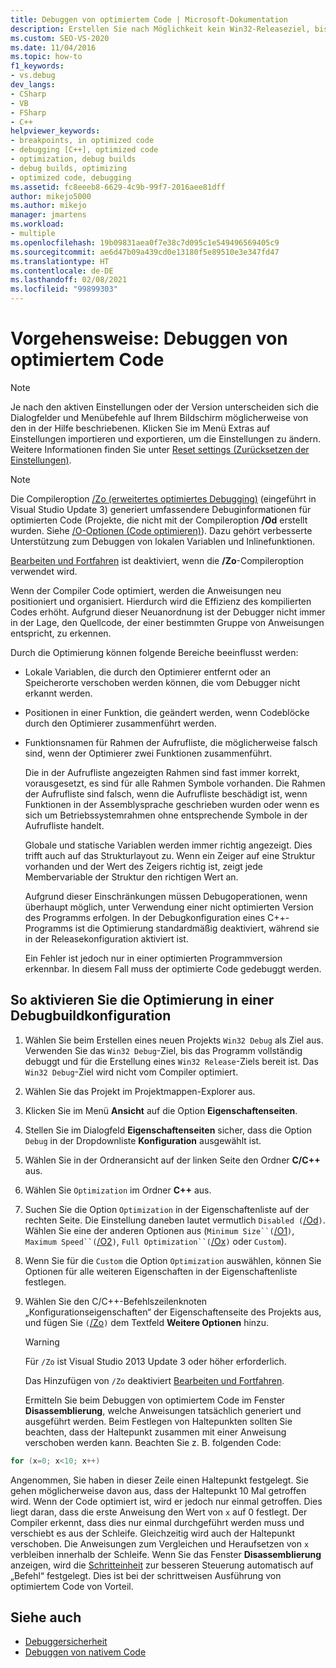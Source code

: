 ```yaml
---
title: Debuggen von optimiertem Code | Microsoft-Dokumentation
description: Erstellen Sie nach Möglichkeit kein Win32-Releaseziel, bis das Programm debuggt wird, da die Optimierung das Debuggen erschweren kann. Ausführlichere Informationen finden Sie in diesem Artikel.
ms.custom: SEO-VS-2020
ms.date: 11/04/2016
ms.topic: how-to
f1_keywords:
- vs.debug
dev_langs:
- CSharp
- VB
- FSharp
- C++
helpviewer_keywords:
- breakpoints, in optimized code
- debugging [C++], optimized code
- optimization, debug builds
- debug builds, optimizing
- optimized code, debugging
ms.assetid: fc8eeeb8-6629-4c9b-99f7-2016aee81dff
author: mikejo5000
ms.author: mikejo
manager: jmartens
ms.workload:
- multiple
ms.openlocfilehash: 19b09831aea0f7e38c7d095c1e549496569405c9
ms.sourcegitcommit: ae6d47b09a439cd0e13180f5e89510e3e347fd47
ms.translationtype: HT
ms.contentlocale: de-DE
ms.lasthandoff: 02/08/2021
ms.locfileid: "99899303"
---
```

# <a name="how-to-debug-optimized-code"></a>Vorgehensweise: Debuggen von optimiertem Code

> [!NOTE]
> Je nach den aktiven Einstellungen oder der Version unterscheiden sich die Dialogfelder und Menübefehle auf Ihrem Bildschirm möglicherweise von den in der Hilfe beschriebenen. Klicken Sie im Menü Extras auf Einstellungen importieren und exportieren, um die Einstellungen zu ändern. Weitere Informationen finden Sie unter [Reset settings (Zurücksetzen der Einstellungen)](../ide/environment-settings.md#reset-settings).

> [!NOTE]
> Die Compileroption [/Zo (erweitertes optimiertes Debugging)](/cpp/build/reference/zo-enhance-optimized-debugging) (eingeführt in Visual Studio Update 3) generiert umfassendere Debuginformationen für optimierten Code (Projekte, die nicht mit der Compileroption **/Od** erstellt wurden. Siehe [/O-Optionen (Code optimieren)](/cpp/build/reference/o-options-optimize-code)). Dazu gehört verbesserte Unterstützung zum Debuggen von lokalen Variablen und Inlinefunktionen.
>
> [Bearbeiten und Fortfahren](../debugger/edit-and-continue-visual-csharp.md) ist deaktiviert, wenn die **/Zo**-Compileroption verwendet wird.

 Wenn der Compiler Code optimiert, werden die Anweisungen neu positioniert und organisiert. Hierdurch wird die Effizienz des kompilierten Codes erhöht. Aufgrund dieser Neuanordnung ist der Debugger nicht immer in der Lage, den Quellcode, der einer bestimmten Gruppe von Anweisungen entspricht, zu erkennen.

 Durch die Optimierung können folgende Bereiche beeinflusst werden:

- Lokale Variablen, die durch den Optimierer entfernt oder an Speicherorte verschoben werden können, die vom Debugger nicht erkannt werden.

- Positionen in einer Funktion, die geändert werden, wenn Codeblöcke durch den Optimierer zusammenführt werden.

- Funktionsnamen für Rahmen der Aufrufliste, die möglicherweise falsch sind, wenn der Optimierer zwei Funktionen zusammenführt.

  Die in der Aufrufliste angezeigten Rahmen sind fast immer korrekt, vorausgesetzt, es sind für alle Rahmen Symbole vorhanden. Die Rahmen der Aufrufliste sind falsch, wenn die Aufrufliste beschädigt ist, wenn Funktionen in der Assemblysprache geschrieben wurden oder wenn es sich um Betriebssystemrahmen ohne entsprechende Symbole in der Aufrufliste handelt.

  Globale und statische Variablen werden immer richtig angezeigt. Dies trifft auch auf das Strukturlayout zu. Wenn ein Zeiger auf eine Struktur vorhanden und der Wert des Zeigers richtig ist, zeigt jede Membervariable der Struktur den richtigen Wert an.

  Aufgrund dieser Einschränkungen müssen Debugoperationen, wenn überhaupt möglich, unter Verwendung einer nicht optimierten Version des Programms erfolgen. In der Debugkonfiguration eines C++-Programms ist die Optimierung standardmäßig deaktiviert, während sie in der Releasekonfiguration aktiviert ist.

  Ein Fehler ist jedoch nur in einer optimierten Programmversion erkennbar. In diesem Fall muss der optimierte Code gedebuggt werden.

## <a name="to-turn-on-optimization-in-a-debug-build-configuration"></a>So aktivieren Sie die Optimierung in einer Debugbuildkonfiguration

1. Wählen Sie beim Erstellen eines neuen Projekts `Win32 Debug` als Ziel aus. Verwenden Sie das `Win32 Debug`-Ziel, bis das Programm vollständig debuggt und für die Erstellung eines `Win32 Release`-Ziels bereit ist. Das `Win32 Debug`-Ziel wird nicht vom Compiler optimiert.

2. Wählen Sie das Projekt im Projektmappen-Explorer aus.

3. Klicken Sie im Menü **Ansicht** auf die Option **Eigenschaftenseiten**.

4. Stellen Sie im Dialogfeld **Eigenschaftenseiten** sicher, dass die Option `Debug` in der Dropdownliste **Konfiguration** ausgewählt ist.

5. Wählen Sie in der Ordneransicht auf der linken Seite den Ordner **C/C++** aus.

6. Wählen Sie `Optimization` im Ordner **C++** aus.

7. Suchen Sie die Option `Optimization` in der Eigenschaftenliste auf der rechten Seite. Die Einstellung daneben lautet vermutlich `Disabled (`[/Od](/cpp/build/reference/od-disable-debug)`)`. Wählen Sie eine der anderen Optionen aus (`Minimum Size``(`[/O1](/cpp/build/reference/o1-o2-minimize-size-maximize-speed)`)`, `Maximum Speed``(`[/O2](/cpp/build/reference/o1-o2-minimize-size-maximize-speed)`)`, `Full Optimization``(`[/Ox](/cpp/build/reference/ox-full-optimization)`)` oder `Custom`).

8. Wenn Sie für die `Custom` die Option `Optimization` auswählen, können Sie Optionen für alle weiteren Eigenschaften in der Eigenschaftenliste festlegen.

9. Wählen Sie den C/C++-Befehlszeilenknoten „Konfigurationseigenschaften“ der Eigenschaftenseite des Projekts aus, und fügen Sie `(`[/Zo](/cpp/build/reference/zo-enhance-optimized-debugging)`)` dem Textfeld **Weitere Optionen** hinzu.

    > [!WARNING]
    > Für `/Zo` ist Visual Studio 2013 Update 3 oder höher erforderlich.
    >
    >  Das Hinzufügen von `/Zo` deaktiviert [Bearbeiten und Fortfahren](../debugger/edit-and-continue-visual-csharp.md).

   Ermitteln Sie beim Debuggen von optimiertem Code im Fenster **Disassemblierung**, welche Anweisungen tatsächlich generiert und ausgeführt werden. Beim Festlegen von Haltepunkten sollten Sie beachten, dass der Haltepunkt zusammen mit einer Anweisung verschoben werden kann. Beachten Sie z. B. folgenden Code:

```cpp
for (x=0; x<10; x++)
```

 Angenommen, Sie haben in dieser Zeile einen Haltepunkt festgelegt. Sie gehen möglicherweise davon aus, dass der Haltepunkt 10 Mal getroffen wird. Wenn der Code optimiert ist, wird er jedoch nur einmal getroffen. Dies liegt daran, dass die erste Anweisung den Wert von `x` auf 0 festlegt. Der Compiler erkennt, dass dies nur einmal durchgeführt werden muss und verschiebt es aus der Schleife. Gleichzeitig wird auch der Haltepunkt verschoben. Die Anweisungen zum Vergleichen und Heraufsetzen von `x` verbleiben innerhalb der Schleife. Wenn Sie das Fenster **Disassemblierung** anzeigen, wird die [Schritteinheit](/previous-versions/visualstudio/visual-studio-2010/ek13f001(v=vs.100)) zur besseren Steuerung automatisch auf „Befehl“ festgelegt. Dies ist bei der schrittweisen Ausführung von optimiertem Code von Vorteil.

## <a name="see-also"></a>Siehe auch

- [Debuggersicherheit](../debugger/debugger-security.md)
- [Debuggen von nativem Code](../debugger/debugging-native-code.md)